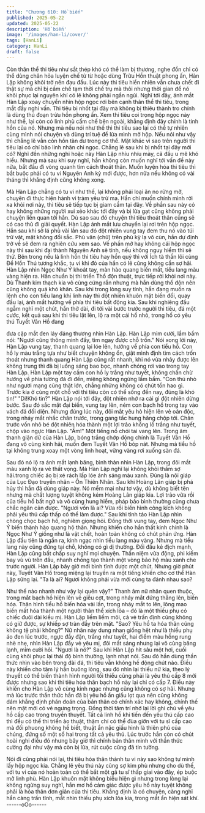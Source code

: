 ```yaml
---
title: "Chương 610: Hồ biến"
published: 2025-05-22
updated: 2025-05-22
description: 'Hồ biến'
image: '/images/han-li/cover/'
tags: [HanLi]
category: HanLi
draft: false
---
```


Còn thân thể thi tiêu như sắt thép khó có thể làm bị thương, nghe
đồn chỉ có thể dùng chân hỏa luyện chế từ từ hoặc dùng Trừu
Hồn thuật phong ấn, Hàn Lập không khỏi trở nên đau đầu.
Lúc này thi tiêu hiển nhiên vẫn chưa chết đi thật sự mà chỉ bị cấm
chế tạm thời chế trụ mà thôi nhưng thời gian để nó khôi phục lại
nguyên khí có lẽ không phải ngắn ngủi.
Nghĩ tới đây, ánh mắt Hàn Lập xoay chuyển nhìn hộp ngọc rơi
bên cạnh thân thể thi tiêu, trong mắt đầy nghi vấn.
Thi tiêu bị nhốt tại đây mà không bị thiêu thành tro chính là dùng
thủ đoạn trừu hồn phong ấn.
Xem thi tiêu coi trọng hộp ngọc này như thế, lại còn có linh phù
cấm chế bên ngoài, khẳng định đây chính là tinh hồn của nó.
Nhưng mà nếu nói như thế thì thi tiêu sao lại có thể tự nhiên cùng
mình nói chuyện và dùng trí tuệ để lừa mình mở hộp. Nếu nói
như vậy thì chẳng lẽ vẫn còn hồn tàn dư trong cơ thể.
Mặt khác vì sao trên người thi tiêu lại có chí bảo linh nhãn chi
ngọc. Chẳng lẽ sau khi bị nhốt tại đây mới có?
Nghĩ đền những nghi hoặc này Hàn Lập nhíu nhíu mày, cả đầu u
mê khó hiểu.
Nhưng mà sau khi suy nghĩ, hắn không còn muốn nghĩ tới vấn đề
này nữa, bắt đầu đi vòng quanh tìm cách thoát thân.
Muốn luyện hóa thi tiêu thì bắt buộc phải có tu vi Nguyên Anh kỳ
mới được, hơn nữa nếu không có vài tháng thì khẳng định cũng
không xong.

Mà Hàn Lập chẳng có tu vi như thế, lại không phải loại ăn no rửng
mỡ, chuyên đi thực hiện hành vi trảm yêu trừ ma.
Hắn chỉ muốn chính mình rời xa khỏi nơi này, thi tiêu sẽ tiếp tục bị
giam cầm tại đây.
Về phần sau này có hay không những người xui xẻo khác tới đây
và bị lừa gạt cũng không phải chuyện liên quan tới hắn.
Dù sao sau đó chuyện thi tiêu thoát thân cũng sẽ có cao thủ đi
giải quyết. Hàn Lập ánh mắt lưu chuyển lại rơi trên hộp ngọc.
Hắn sau khi sờ lá phù vài lần sau đó đột nhiên vung tay đem thu
nó vào túi trữ vật, mặt không đổi sắc.
Phù văn (chữ) trên phù kỳ lạ vô cùn, hắn dự định trở về sẽ đem ra
nghiên cứu xem sao.
Về phần mở hay không cái hộp ngọc này thì sau khi đại thành
Nguyên Anh sẽ tính, nếu không nguy hiểm thì sẽ thử.
Bên trong nếu là linh hồn thi tiêu hay hồn quỷ thì với Ích tà thần lôi
cùng Đề Hồn Thú tương khắc, tu vi khi đó của hắn có lẽ cũng
không cần sợ hãi.
Hàn Lập nhìn Ngọc Như Ý khoát tay, màn hào quang biến mất,
tiểu lang màu vàng hiện ra.
Hắn chuẩn bị thi triển Thổ độn thuật, trực tiếp rời khỏi nơi này.
Dù Thanh kim thạch kia vô cùng cứng rắn nhưng mà hắn dùng
thổ độn nên cũng không quá khó khăn.
Sau khi trong lòng suy tính, hắn đang muốn ra lệnh cho con tiểu
lang khí linh này thì đột nhiên khuôn mặt biến đổi, quay đầu lại,
ánh mắt hướng về phía thi tiêu bất động kia.
Sau khi nghiêng đầu ngẫm nghĩ một chút, hắn thở dài, đi tới vài
bước trước người thi tiêu, đá một cước, kết quả sau khi thi tiêu lật
lên, lộ ra một cái hố nhỏ, trong hố có yêu thú Tuyết Vân Hồ đang

đưa cặp mắt đen láy đáng thương nhìn Hàn Lập.
Hàn Lập mỉm cười, lẩm bẩm nói:
"Ngươi cũng thông minh đấy, tìm ngay được chỗ trốn."
Nói xong lời này, Hàn Lập vung tay, thanh quang lại lóe lên,
hướng về phía con tiểu hồ.
Con hồ ly màu trắng tựa như biết chuyện không ổn, giật mình
định tìm cách trốn thoát nhưng thanh quang Hàn Lập cũng rất
nhanh, khi nó vừa nhảy được lên không trung thì đã bị luồng sáng
bao bọc, nhanh chóng rơi vào trong tay Hàn Lập.
Hàn Lập một tay cầm con hồ ly trắng như tuyết, không chần chừ
hướng về phía tường đá đi đến, miệng không ngừng lẩm bẩm.
"Con thú nhỏ như ngươi mạng cũng thật lớn, chẳng những không
có chút tổn hao gì. Trước kia ở cùng một chỗ với thi tiêu còn có
thể sống đến nay, đúng là khó tin!"
"Di!Khó tin?" Hàn Lập nói tới đây, đột nhiên nhớ ra cái gì đột
nhiên dừng bước.
Sau đó sắc mặt đại biến, vung tay lên, ném con bạch hồ trong tay
vào vách đá đối diện.
Nhưng đúng lúc này, đôi mắt yêu hò hiện lên vẻ oán độc, trong
nháy mắt nhấc chân trước, trong gang tấc hung hăng chộp tới.
Chân trước vốn nhỏ bé đột nhiên hóa thành một lợi trảo khổng lồ
trắng như tuyết, chộp vào ngực Hàn Lập.
"Ầm!" Một tiếng nổ chói tai vang lên.
Trong âm thanh giận dữ của Hàn Lập, bóng trắng chớp động
chính là Tuyết Vân Hồ đang vô cùng kinh hãi, muốn đem Tuyết
Vân Hồ bóp nát.
Nhưng mà tiểu hồ tại không trung xoay một vòng linh hoạt, vững
vàng rơi xuống sàn đá.

Sau đó nó lộ ra ánh mắt lạnh băng, bình thản nhìn Hàn Lập, trong
đôi mắt màu xanh lộ ra vẻ thất vọng.
Mà Hàn Lập nghĩ lại không khỏi thầm sợ hãi.trong chiếc áo bị xé
rách lấp lóe ánh sáng màu xanh.
Đúng là nội giáp của Lục Đạo truyền nhân – Ôn Thiên Nhân.
Sau khi Hoàng Lân giáp bị phá hủy thì hắn đã dùng giáp này. Nó
mềm mại như tơ vậy, dù không biết tên nhưng mà chất lượng
tuyệt không kém Hoàng Lân giáp kia.
Lợi trảo vừa rồi của tiểu hồ bất ngờ và vô cùng hung hiểm, pháp
bảo bình thường cũng chưa chắc ngăn cản được.
"Ngươi vốn là ai? Vừa rồi biến hình công kích không phải yêu thú
cấp thấp có thể làm được." Sau khi tỉnh táo Hàn Lập nhìn chòng
chọc bạch hồ, nghiêm giọng hỏi.
Đồng thời vung tay, đem Ngọc Như Ý biến thành hào quang hộ
thân.
Nhưng khiến cho hắn thất kinh chính là Ngọc Như Ý giống như là
vật chết, hoàn toàn không có chút phản ứng. Hàn Lập đầu tiên là
ngẩn ra, kinh ngạc nhìn tiểu lang màu vàng.
Nhưng mà tiểu lang này cũng đứng tại chỗ, không có gì dị
thường.
Đối đầu kẻ địch mạnh, Hàn Lập cũng bất chấp suy nghĩ mọi
chuyện. Thần niệm vừa động, phi kiếm bay vù vù trên đầu, nhanh
chóng tạo thành một vòng bảo hộ màu xanh che trước người.
Hàn Lập bây giờ mới bình tĩnh được một chút.
Nhưng giờ phút này, Tuyết Vân Hồ trong miệng lại truyền ra một
tiếng khiến cho cơ thể Hàn Lập sững lại.
"Ta là ai? Ngươi không phải vừa mới cùng ta đánh nhau sao?

Như thế nào nhanh như vậy lại quên vậy?" Thanh âm nữ nhân
quen thuộc, trong mắt bạch hồ hiện lên vẻ giễu cợt, trong nháy
mắt đứng thẳng lên, biến hóa. Thân hình tiểu hồ biến hóa vài lần,
trong nháy mắt to lên, lông mao biến mất hóa thành một người
thân thể xích lõa – đó là một thiếu phụ có chiếc đuôi dài kiều mị.
Hàn Lập liếm liếm môi, cả vẻ trấn định cũng không có giữ được,
sự khiếp sợ tràn đầy trên mặt.
"Sao? Yêu hồ ta hóa thân cũng không tệ phải không?" Nữ nhân
này dung nhan giống hệt như là thiếu phụ áo đen lúc trước, ngực
đầy đặn, trắng như tuyết, hai điểm màu hồng rung nhè nhẹ, nhìn
Hàn Lập đầy vẻ yêu mị, đôi mắt sáng nhưng lại vô cùng băng
lạnh, mỉm cười hỏi.
"Ngươi là nó?" Sau khi Hàn Lập hít sâu một hơi, cuối cùng khôi
phục lại thái độ bình thường, lạnh nhạt nói. Sau đó hắn dùng thần
thức nhìn vào bên trong đài đá, thi tiêu vẫn không hề động chút
nào. Điều này khiến cho tâm lý hắn buông lỏng, sau đó nhìn lại
thiếu nữ kia, theo lý thuyết có thể biến thành hình người tối thiểu
cũng phải là yêu thú cấp 8 mới được nhưng sao khi thi tiêu hóa
thân bạch hồ này lại chỉ có cấp 7.
Điều này khiến cho Hàn Lập vô cùng kinh ngạc nhưng cũng
không có sợ hãi.
Nhưng mà lúc trước thần thức hắn đã bị yêu hồ ẩn giấu lọt qua
nên cũng không dám khẳng định phán đoán của bản thân có
chính xác hay không, chính thế nên mặt mới có vẻ ngưng trọng.
Đồng thời tâm trí nhớ lại lời ghi chú về yêu hồ cấp cao trong
truyền thuyết. Tất cả linh hồ khi tiến đến yêu thú cấp cao thì đều
có thể thi triển ảo thuật, thậm chí có thể đùa giỡn với tu sĩ cấp cao
mà đối phuong không hề biết, thuật ẩn nặc giấu hình là thiên phú
của chúng, đứng số một số hai trong tất cả yêu thú.
Lúc trước hắn còn có chút hoài nghi điều đó nhưng bây giờ thì
chính bản thân mình với thần thức cường đại như vậy mà còn bị
lừa, rút cuộc cũng đã tin tưởng.

Nói đi cũng phải nói lại, thi tiêu hóa thân thành tu vi này sao
không tự mình lấy hộp ngọc kia. Chẳng lẽ yêu thú này cũng sợ
kim phù nhưng cho dù thế, với tu vi của nó hoàn toàn có thể bắt
một gã tu sĩ thấp giai vào đây, ép buộc mở linh phù. Hàn Lập
khuôn mặt không biểu hiện gì nhưng trong lòng lại không ngừng
suy nghĩ, hắn mơ hồ cảm giác được yêu hồ này tuyệt không phải
là hóa thân đơn giản của thi tiêu. Khẳng định là có chuyện, càng
nghĩ hắn càng trấn tĩnh, mắt nhìn thiếu phụ xích lõa kia, trong mắt
ẩn hiện sát khí.
------oOo------
